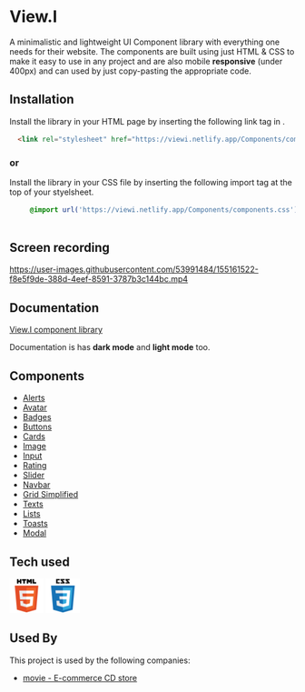 
# View.I

A minimalistic and lightweight UI Component library with everything one needs for their website.
The components are built using just HTML & CSS to make it easy to use in any project and are also mobile **responsive** (under 400px) and can used by just copy-pasting the appropriate code.


## Installation

Install the library in your HTML page by inserting the following link tag in <head></head>.

```html
  <link rel="stylesheet" href="https://viewi.netlify.app/Components/components.css">
```
### or 

Install the library in your CSS file by inserting the following import tag at the top of your styelsheet.

```css
  	 @import url('https://viewi.netlify.app/Components/components.css');      
                                                    
```
    
## Screen recording





https://user-images.githubusercontent.com/53991484/155161522-f8e5f9de-388d-4eef-8591-3787b3c144bc.mp4





## Documentation

[View.I component library ](https://viewi.netlify.app/) 

Documentation is has **dark mode** and **light mode** too.


## Components

 - [Alerts](https://viewi.netlify.app/components/alert%20component/alert)
 - [Avatar](https://viewi.netlify.app/components/avatar%20component/avatar)
 - [Badges](https://viewi.netlify.app/components/badges%20components/badges)
 - [Buttons](https://viewi.netlify.app/components/button%20component/button)
 - [Cards](https://viewi.netlify.app/components/card%20components/card-components)
 - [Image](https://viewi.netlify.app/components/image%20component/image)
 - [Input](https://viewi.netlify.app/components/input%20component/input-component)
 - [Rating](https://viewi.netlify.app/components/rating-component/rating)
 - [Slider](https://viewi.netlify.app/components/slider-component/slider)
 - [Navbar](https://viewi.netlify.app/components/navbar%20component/navbar)
 - [Grid Simplified](https://viewi.netlify.app/components/grid%20simplified/grid-simplified)
 - [Texts](https://viewi.netlify.app/components/texts/texts)
 - [Lists](https://viewi.netlify.app/components/lists/lists)
 - [Toasts](https://viewi.netlify.app/components/toasts/toasts)
 - [Modal](https://viewi.netlify.app/components/modal/modal)

## Tech used


<img src="https://raw.githubusercontent.com/devicons/devicon/master/icons/html5/html5-original-wordmark.svg" alt="css3" width="60" height="60"/>
  
<img src="https://raw.githubusercontent.com/devicons/devicon/master/icons/css3/css3-original-wordmark.svg" alt="css3" width="60" height="60"/>

## Used By

This project is used by the following companies:

- [movie - E-commerce CD store](https://moview-store.netlify.app/)



